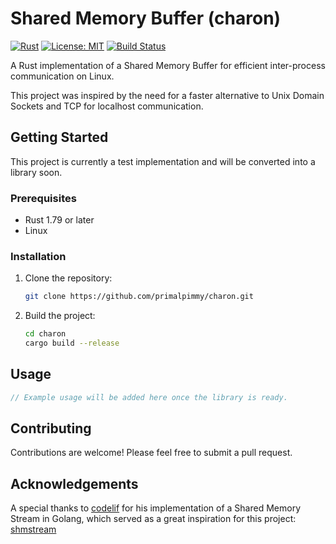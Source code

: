 # Shared Memory Buffer (charon)

[![Rust](httpshttps://img.shields.io/badge/rust-1.79-orange.svg)](https://www.rust-lang.org/)
[![License: MIT](https://img.shields.io/badge/License-MIT-yellow.svg)](https://opensource.org/licenses/MIT)
[![Build Status](https://travis-ci.org/primalpimmy/shmrb-rs.svg?branch=main)](https://travis-ci.org/primalpimmy/shmrb-rs)

A Rust implementation of a Shared Memory Buffer for efficient inter-process communication on Linux.

This project was inspired by the need for a faster alternative to Unix Domain Sockets and TCP for localhost communication.


## Getting Started

This project is currently a test implementation and will be converted into a library soon.

### Prerequisites

*   Rust 1.79 or later
*   Linux

### Installation

1.  Clone the repository:
    ```bash
    git clone https://github.com/primalpimmy/charon.git
    ```
2.  Build the project:
    ```bash
    cd charon
    cargo build --release
    ```

## Usage

```rust
// Example usage will be added here once the library is ready.
```

## Contributing

Contributions are welcome! Please feel free to submit a pull request.

## Acknowledgements

A special thanks to [codelif](https://github.com/codelif) for his implementation of a Shared Memory Stream in Golang, which served as a great inspiration for this project: [shmstream](https://github.com/codelif/shmstream)
